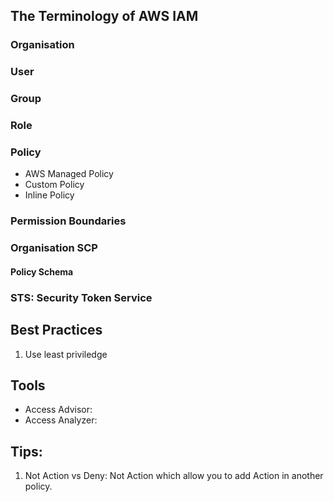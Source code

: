 ## The Terminology of AWS IAM

### Organisation

### User

### Group

### Role

### Policy

- AWS Managed Policy
- Custom Policy
- Inline Policy

### Permission Boundaries

### Organisation SCP

#### Policy Schema

### STS: Security Token Service

## Best Practices

1. Use least priviledge

## Tools

- Access Advisor:
- Access Analyzer:

## Tips:

1. Not Action vs Deny: Not Action which allow you to add Action in another policy.
